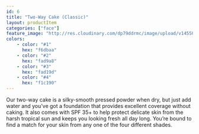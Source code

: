 ```yaml
---
id: 6
title: "Two-Way Cake (Classic)"
layout: productItem
categories: ["face"]
feature_image: "http://res.cloudinary.com/dp79ddrmc/image/upload/v1455006447/products/twoWayCakeClassic.jpg"
colors:
    - color: "#1"
      hex: "f6dbaa"
    - color: "#2"
      hex: "fad9a8"
    - color: "#3"
      hex: "fad19d"
    - color: "#4"
      hex: "f1c190"
---
```

Our two-way cake is a silky-smooth pressed powder when dry, but just add water and you’ve got a foundation that provides excellent coverage without caking. It also comes with SPF 35+ to help protect delicate skin from the harsh tropical sun and keeps you looking fresh all day long. You’re bound to find a match for your skin from any one of the four different shades.
